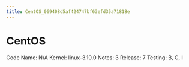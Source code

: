 ```yaml
---
title: CentOS_069408d5af424747bf63efd35a71818e
---
```


# CentOS

Code Name: N/A
Kernel: linux-3.10.0
Notes: 3
Release: 7
Testing: B, C, I